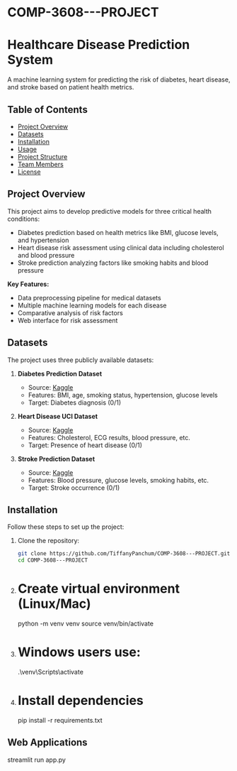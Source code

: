 # COMP-3608---PROJECT
# Healthcare Disease Prediction System

A machine learning system for predicting the risk of diabetes, heart disease, and stroke based on patient health metrics.

## Table of Contents
- [Project Overview](#project-overview)
- [Datasets](#datasets)
- [Installation](#installation)
- [Usage](#usage)
- [Project Structure](#project-structure)
- [Team Members](#team-members)
- [License](#license)

## Project Overview

This project aims to develop predictive models for three critical health conditions:
- Diabetes prediction based on health metrics like BMI, glucose levels, and hypertension
- Heart disease risk assessment using clinical data including cholesterol and blood pressure
- Stroke prediction analyzing factors like smoking habits and blood pressure

**Key Features:**
- Data preprocessing pipeline for medical datasets
- Multiple machine learning models for each disease
- Comparative analysis of risk factors
- Web interface for risk assessment

## Datasets

The project uses three publicly available datasets:

1. **Diabetes Prediction Dataset**
   - Source: [Kaggle](https://www.kaggle.com/datasets/iammustafatz/diabetes-prediction-dataset)
   - Features: BMI, age, smoking status, hypertension, glucose levels
   - Target: Diabetes diagnosis (0/1)

2. **Heart Disease UCI Dataset**
   - Source: [Kaggle](https://www.kaggle.com/datasets/redwankarimsony/heart-disease-data)
   - Features: Cholesterol, ECG results, blood pressure, etc.
   - Target: Presence of heart disease (0/1)

3. **Stroke Prediction Dataset**
   - Source: [Kaggle](https://www.kaggle.com/datasets/fedesoriano/stroke-prediction-dataset)
   - Features: Blood pressure, glucose levels, smoking habits, etc.
   - Target: Stroke occurrence (0/1)

## Installation

Follow these steps to set up the project:

1. Clone the repository:
   ```bash
   git clone https://github.com/TiffanyPanchum/COMP-3608---PROJECT.git
   cd COMP-3608---PROJECT

2. # Create virtual environment (Linux/Mac)
   python -m venv venv
   source venv/bin/activate

3. # Windows users use:
   .\venv\Scripts\activate

4. # Install dependencies
   pip install -r requirements.txt

## Web Applications
   streamlit run app.py
